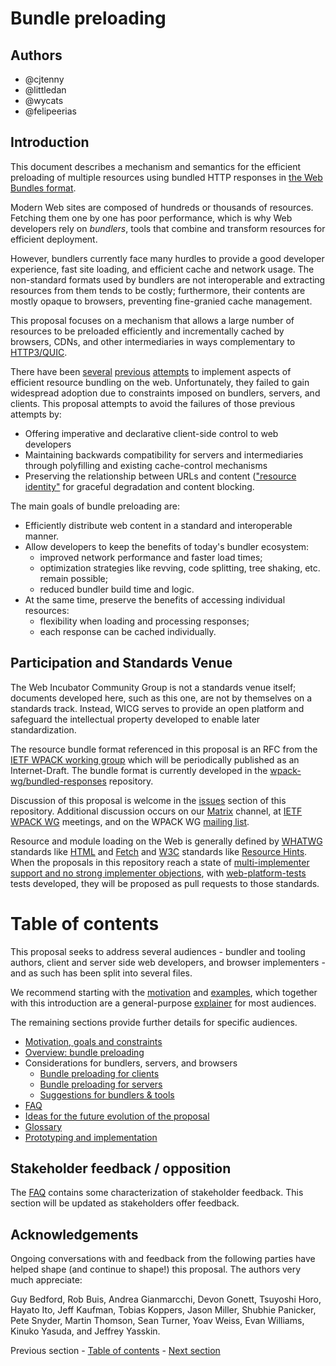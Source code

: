 # Bundle preloading

## Authors

* @cjtenny
* @littledan
* @wycats
* @felipeerias

## Introduction

This document describes a mechanism and semantics for the efficient preloading of multiple resources using bundled HTTP responses in [the Web Bundles format](https://github.com/wpack-wg/bundled-responses).

Modern Web sites are composed of hundreds or thousands of resources. Fetching them one by one has poor performance, which is why Web developers rely on *bundlers*, tools that combine and transform resources for efficient deployment.

However, bundlers currently face many hurdles to provide a good developer experience, fast site loading, and efficient cache and network usage. The non-standard formats used by bundlers are not interoperable and extracting resources from them tends to be costly; furthermore, their contents are mostly opaque to browsers, preventing fine-granied cache management.

This proposal focuses on a mechanism that allows a large number of resources to be preloaded efficiently and incrementally cached by browsers, CDNs, and other intermediaries in ways complementary to [HTTP3/QUIC](https://developer.mozilla.org/en-US/docs/Glossary/QUIC).

There have been [several](https://en.wikipedia.org/wiki/HTTP/2_Server_Push) [previous](https://datatracker.ietf.org/doc/html/rfc7541) [attempts](https://datatracker.ietf.org/doc/html/draft-ietf-httpbis-cache-digest-05) to implement aspects of efficient resource bundling on the web. Unfortunately, they failed to gain widespread adoption due to constraints imposed on bundlers, servers, and clients. This proposal attempts to avoid the failures of those previous attempts by:

- Offering imperative and declarative client-side control to web developers
- Maintaining backwards compatibility for servers and intermediaries through polyfilling and existing cache-control mechanisms
- Preserving the relationship between URLs and content (["resource identity"](./glossary.md#rsrcidentity) for graceful degradation and content blocking.

<!-- TODO complete and sync with other docs-->

The main goals of bundle preloading are:

- Efficiently distribute web content in a standard and interoperable manner.
- Allow developers to keep the benefits of today's bundler ecosystem:
  * improved network performance and faster load times;
  * optimization strategies like revving, code splitting, tree shaking, etc. remain possible;
  * reduced bundler build time and logic.
- At the same time, preserve the benefits of accessing individual resources:
  * flexibility when loading and processing responses;
  * each response can be cached individually.


## Participation and Standards Venue

The Web Incubator Community Group is not a standards venue itself; documents developed here, such as this one, are not by themselves on a standards track. Instead, WICG serves to provide an open platform and safeguard the intellectual property developed to enable later standardization.

The resource bundle format referenced in this proposal is an RFC from the [IETF WPACK working group](https://datatracker.ietf.org/group/wpack/about/) which will be periodically published as an Internet-Draft. The bundle format is currently developed in the [wpack-wg/bundled-responses](https://github.com/wpack-wg/bundled-responses) repository.

Discussion of this proposal is welcome in the [issues](https://github.com/WICG/resource-bundles/issues) section of this repository. Additional discussion occurs on our [Matrix](https://matrix.to/#/#bundle-preloading:igalia.com) channel, at [IETF WPACK WG](https://datatracker.ietf.org/wg/wpack/about/) meetings, and on the WPACK WG [mailing list](https://www.ietf.org/mailman/listinfo/wpack).

Resource and module loading on the Web is generally defined by [WHATWG](https://whatwg.org/) standards like [HTML](https://html.spec.whatwg.org/) and [Fetch](https://fetch.spec.whatwg.org/) and [W3C](https://www.w3.org/) standards like [Resource Hints](https://w3c.github.io/resource-hints/). When the proposals in this repository reach a state of [multi-implementer support and no strong implementer objections](https://whatwg.org/working-mode), with [web-platform-tests](https://github.com/web-platform-tests/wpt/) tests developed, they will be proposed as pull requests to those standards.

# Table of contents

This proposal seeks to address several audiences - bundler and tooling authors, client and server side web developers, and browser implementers - and as such has been split into several files.

We recommend starting with the [motivation](./motivation.md) and [examples](./overview.md), which together with this introduction are a general-purpose [explainer](https://w3ctag.github.io/explainers) for most audiences.

The remaining sections provide further details for specific audiences.

- [Motivation, goals and constraints](./motivation.md)
- [Overview: bundle preloading](./overview.md)
- Considerations for bundlers, servers, and browsers
  - [Bundle preloading for clients](./subresource-loading-client.md)
  - [Bundle preloading for servers](./subresource-loading-server.md)
  - [Suggestions for bundlers & tools](./subresource-loading-tools.md)
- [FAQ](./faq.md)
- [Ideas for the future evolution of the proposal](./subresource-loading-evolution.md)
- [Glossary](./glossary.md)
- [Prototyping and implementation](./implementation.md) 

## Stakeholder feedback / opposition

The [FAQ](./faq.md) contains some characterization of stakeholder feedback. This section will be updated as stakeholders offer feedback.

## Acknowledgements

Ongoing conversations with and feedback from the following parties have helped shape (and continue to shape!) this proposal. The authors very much appreciate:

Guy Bedford, Rob Buis, Andrea Gianmarcchi, Devon Gonett, Tsuyoshi Horo, Hayato Ito, Jeff Kaufman, Tobias Koppers, Jason Miller, Shubhie Panicker, Pete Snyder, Martin Thomson, Sean Turner, Yoav Weiss, Evan Williams, Kinuko Yasuda, and Jeffrey Yasskin.

Previous section - [Table of contents](./README.md#table-of-contents) - [Next section](./motivation.md)
